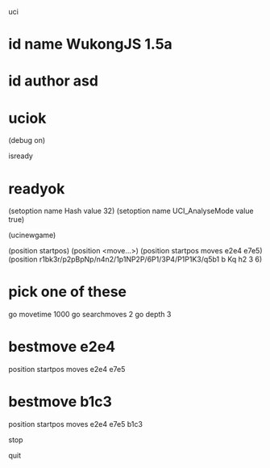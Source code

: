 uci
# id name WukongJS 1.5a
# id author asd
# uciok

(debug on)

isready
# readyok

(setoption name Hash value 32)
(setoption name UCI_AnalyseMode value true)

(ucinewgame)

(position startpos)
(position <fen> <move...>)
(position startpos moves e2e4 e7e5)
(position r1bk3r/p2pBpNp/n4n2/1p1NP2P/6P1/3P4/P1P1K3/q5b1 b Kq h2 3 6)

# pick one of these
go movetime 1000
go searchmoves 2
go depth 3

# bestmove e2e4

position startpos moves e2e4 e7e5

# bestmove b1c3

position startpos moves e2e4 e7e5 b1c3

stop

quit
